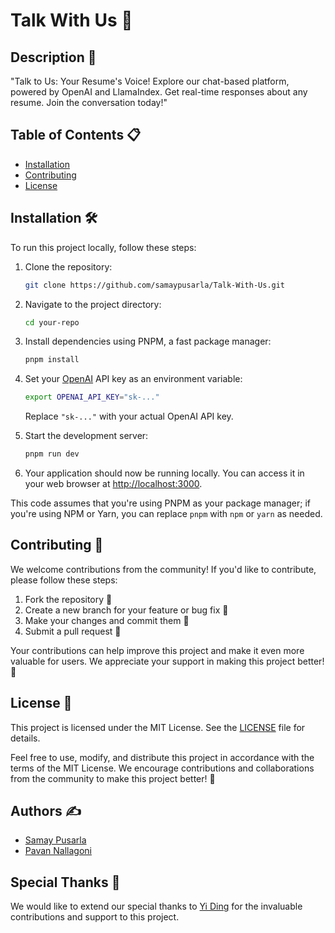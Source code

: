 # Talk With Us 💬

## Description 📄

 "Talk to Us: Your Resume's Voice! Explore our chat-based platform, powered by OpenAI and LlamaIndex. Get real-time responses about any resume. Join the conversation today!"

## Table of Contents 📋

- [Installation](#installation)
- [Contributing](#contributing)
- [License](#license)

## Installation 🛠️

To run this project locally, follow these steps:

1.   Clone the repository:

     ```bash
     git clone https://github.com/samaypusarla/Talk-With-Us.git

2.  Navigate to the project directory:

    ```bash
    cd your-repo

3.  Install dependencies using PNPM, a fast package manager:

    ```bash
    pnpm install

4.  Set your [OpenAI](https://openai.com/) API key as an environment variable:

    ```bash
    export OPENAI_API_KEY="sk-..."
    ```

    Replace `"sk-..."` with your actual OpenAI API key.

5.  Start the development server:

    ```bash
    pnpm run dev

6.  Your application should now be running locally. You can access it in your web browser at [http://localhost:3000](http://localhost:3000/).

This code assumes that you're using PNPM as your package manager; if you're using NPM or Yarn, you can replace `pnpm` with `npm` or `yarn` as needed.



## Contributing 🤝

We welcome contributions from the community! If you'd like to contribute, please follow these steps:

1. Fork the repository 🍴
2. Create a new branch for your feature or bug fix 🌿
3. Make your changes and commit them 🚧
4. Submit a pull request 🚀

Your contributions can help improve this project and make it even more valuable for users. We appreciate your support in making this project better! 🙌

## License 📝

This project is licensed under the MIT License. See the [LICENSE](LICENSE) file for details.

Feel free to use, modify, and distribute this project in accordance with the terms of the MIT License. We encourage contributions and collaborations from the community to make this project better! 🚀

## Authors ✍️

- [Samay Pusarla](https://github.com/samaypusarla)
- [Pavan Nallagoni](https://github.com/pavan3008)

## Special Thanks 🙏

We would like to extend our special thanks to [Yi Ding](https://github.com/yisding) for the invaluable contributions and support to this project.